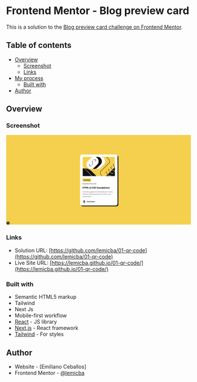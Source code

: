 # Frontend Mentor - Blog preview card

This is a solution to the [Blog preview card challenge on Frontend Mentor](https://www.frontendmentor.io/challenges/blog-preview-card-ckPaj01IcS).

## Table of contents

- [Overview](#overview)
  - [Screenshot](#screenshot)
  - [Links](#links)
- [My process](#my-process)
  - [Built with](#built-with)
- [Author](#author)

## Overview

### Screenshot

![](./screenshot.png)

### Links

- Solution URL: [https://github.com/lemicba/01-qr-code](https://github.com/lemicba/01-qr-code)
- Live Site URL: [https://lemicba.github.io/01-qr-code/](https://lemicba.github.io/01-qr-code/)

### Built with

- Semantic HTML5 markup
- Tailwind
- Next Js
- Mobile-first workflow
- [React](https://reactjs.org/) - JS library
- [Next.js](https://nextjs.org/) - React framework
- [Tailwind](https://tailwindcss.com/) - For styles

## Author

- Website - [Emiliano Ceballos]
- Frontend Mentor - [@lemicba](https://www.https://www.frontendmentor.io/profile/lemicba)
